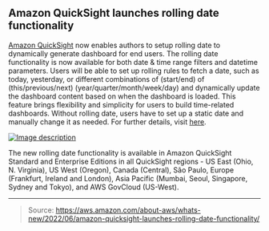 ## Amazon QuickSight launches rolling date functionality

[Amazon QuickSight](https://aws.amazon.com/quicksight/) now enables authors to setup rolling date to dynamically generate dashboard for end users. The rolling date functionality is now available for both date & time range filters and datetime parameters. Users will be able to set up rolling rules to fetch a date, such as today, yesterday, or different combinations of (start/end) of (this/previous/next) (year/quarter/month/week/day) and dynamically update the dashboard content based on when the dashboard is loaded. This feature brings flexibility and simplicity for users to build time-related dashboards. Without rolling date, users have to set up a static date and manually change it as needed. For further details, visit [here](https://docs.aws.amazon.com/quicksight/latest/user/add-a-date-filter2.html#create-date-filter-analyses).

[![Image description](https://dev-to-uploads.s3.amazonaws.com/uploads/articles/r71m2wk06x3ib803b96l.png)](https://serverspace.io/ref/466650)

The new rolling date functionality is available in Amazon QuickSight Standard and Enterprise Editions in all QuickSight regions - US East (Ohio, N. Virginia), US West (Oregon), Canada (Central), São Paulo, Europe (Frankfurt, Ireland and London), Asia Pacific (Mumbai, Seoul, Singapore, Sydney and Tokyo), and AWS GovCloud (US-West).

---

> Source: https://aws.amazon.com/about-aws/whats-new/2022/06/amazon-quicksight-launches-rolling-date-functionality/